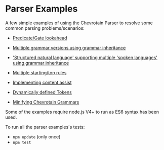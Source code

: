 # Parser Examples

A few simple examples of using the Chevrotain Parser to resolve some common parsing problems/scenarios:

* [Predicate/Gate lookahead](predicate_lookahead/predicate_lookahead.js)

* [Multiple grammar versions using grammar inheritance](versioning/versioning.js)

* ['Structured natural language' supporting multiple 'spoken languages' using grammar inheritance](inheritance/inheritance.js)

* [Multiple starting/top rules](multi_start_rules/multi_start_rules.js)

* [Implementing content assist](content_assist/README.md)

* [Dynamically defined Tokens](dynamic_tokens/dynamic_delimiters.js)

* [Minifying Chevrotain Grammars](minification/README.md)


Some of the examples require node.js V4+ to run as ES6 syntax has been used.

To run all the parser examples's tests:
* ```npm update``` (only once)
* ```npm test```
